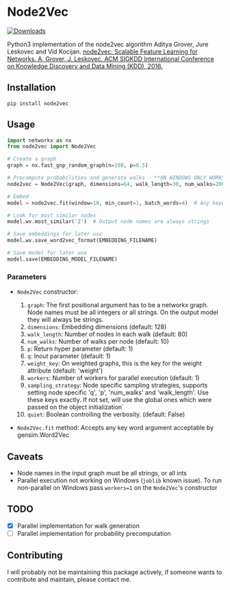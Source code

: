 # Node2Vec 
[![Downloads](http://pepy.tech/badge/node2vec)](http://pepy.tech/project/node2vec)

Python3 implementation of the node2vec algorithm Aditya Grover, Jure Leskovec and Vid Kocijan.
[node2vec: Scalable Feature Learning for Networks. A. Grover, J. Leskovec. ACM SIGKDD International Conference on Knowledge Discovery and Data Mining (KDD), 2016.](https://snap.stanford.edu/node2vec/)

## Installation

`pip install node2vec`

## Usage
```python
import networkx as nx
from node2vec import Node2Vec

# Create a graph
graph = nx.fast_gnp_random_graph(n=100, p=0.5)

# Precompute probabilities and generate walks - **ON WINDOWS ONLY WORKS WITH workers=1**
node2vec = Node2Vec(graph, dimensions=64, walk_length=30, num_walks=200, workers=4) 

# Embed
model = node2vec.fit(window=10, min_count=1, batch_words=4)  # Any keywords acceptable by gensim.Word2Vec can be passed, `diemnsions` and `workers` are automatically passed (from the Node2Vec constructor)

# Look for most similar nodes
model.wv.most_similar('2')  # Output node names are always strings

# Save embeddings for later use
model.wv.save_word2vec_format(EMBEDDING_FILENAME)

# Save model for later use
model.save(EMBEDDING_MODEL_FILENAME)

```

### Parameters
- `Node2Vec` constructor:
    1. `graph`: The first positional argument has to be a networkx graph. Node names must be all integers or all strings. On the output model they will always be strings.
    2. `dimensions`: Embedding dimensions (default: 128)
    3. `walk_length`: Number of nodes in each walk (default: 80)
    4. `num_walks`: Number of walks per node (default: 10)
    5. `p`: Return hyper parameter (default: 1)
    6. `q`: Inout parameter (default: 1)
    7. `weight_key`: On weighted graphs, this is the key for the weight attribute (default: 'weight')
    8. `workers`: Number of workers for parallel execution (default: 1)
    9. `sampling_strategy`: Node specific sampling strategies, supports setting node specific 'q', 'p', 'num_walks' and 'walk_length'.
        Use these keys exactly. If not set, will use the global ones which were passed on the object initialization`
    10. `quiet`: Boolean controlling the verbosity. (default: False)
    
- `Node2Vec.fit` method:
    Accepts any key word argument acceptable by gensim.Word2Vec
    
## Caveats
- Node names in the input graph must be all strings, or all ints
- Parallel execution not working on Windows (`joblib` known issue). To run non-parallel on Windows pass `workers=1` on the `Node2Vec`'s constructor

## TODO
- [x] Parallel implementation for walk generation
- [ ] Parallel implementation for probability precomputation

## Contributing
I will probably not be maintaining this package actively, if someone wants to contribute and maintain, please contact me.
